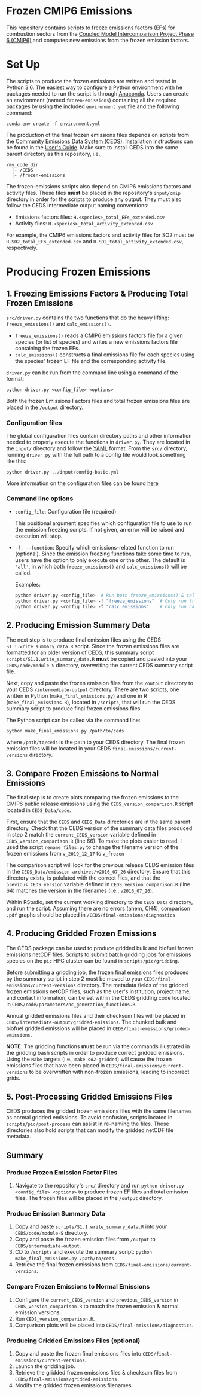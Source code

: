 # Frozen CMIP6 Emissions
This repository contains scripts to freeze emissions factors (EFs) for combustion sectors from the [Coupled Model Intercomparison Project Phase 6 (CMIP6)](https://www.wcrp-climate.org/wgcm-cmip/wgcm-cmip6) and computes new emissions from the frozen emission factors. 

# Set Up
The scripts to produce the frozen emissions are written and tested in Python 3.6. The easiest way to configure a Python environment with he packages needed to run the script is through [Anaconda](https://anaconda.org/anaconda/conda). Users can create an environment (named `frozen-emissions`) containing all the required packages by using the included `environment.yml` file and the following command:
```
conda env create -f environment.yml
```

The production of the final frozen emissions files depends on scripts from the [Community Emissions Data System (CEDS)](https://github.com/JGCRI/CEDS). Installation instructions can be found in the [User's Guide](https://github.com/JGCRI/CEDS/wiki/User_Guide). Make sure to install CEDS into the same parent directory as this repository, i.e., 
```
/my_code_dir
  |- /CEDS
  |- /frozen-emissions
```

The frozen-emissions scripts also depend on CMIP6 emissions factors and activity files. These files **must** be placed in the repository's `input/cmip` directory in order for the scripts to produce any output. They must also follow the CEDS intermediate output naming conventions: 
* Emissions factors files: `H.<species>_total_EFs_extended.csv` 
* Activity files: `H.<species>_total_activity_extended.csv`

For example, the CMIP6 emissions factors and activity files for SO2 must be `H.SO2_total_EFs_extended.csv` and `H.SO2_total_activity_extended.csv`, respectively.

# Producing Frozen Emissions
## 1. Freezing Emissions Factors & Producing Total Frozen Emissions
`src/driver.py` contains the two functions that do the heavy lifting: `freeze_emissions()` and `calc_emissions()`. 
* `freeze_emissions()` reads a CMIP6 emissions factors file for a given species (or list of species) and writes a new emissions factors file containing the frozen EFs. 
* `calc_emissions()` constructs a final emissions file for each species using the species' frozen EF file and the corresponding activity file.

`driver.py` can be run from the command line using a command of the format:
```
python driver.py <config_file> <options>
```

Both the frozen Emissions Factors files and total frozen emissions files are placed in the `/output` directory. 

### Configuration files
The global configuration files contain directory paths and other information needed to properly execute the functions in `driver.py`. They are located in the `input/` directory and follow the [YAML](https://yaml.org/) format. From the `src/` directory, running `driver.py` with the full path to a config file would look something like this:
```
python driver.py ../input/config-basic.yml
```

More information on the configuration files can be found [here](input/README.md)

### Command line options
* `config_file`: Configuration file (required)
  
  This positional argument specifies which configuration file to use to run the emission freezing scripts. If not given, an error will be raised and execution will stop. 
  
* `-f, --function`: Specify which emissions-related function to run (optional). Since the emission freezing functions take some time to run, users have the option to only execute one or the other. The default is `'all'`, in which both `freeze_emissions()` and `calc_emissions()` will be called.
  
  Examples:
  ```sh
  python driver.py <config_file>  # Run both freeze_emissions() & calc_emissions()
  python driver.py <config_file> -f "freeze_emissions"  # Only run freeze_emissions()
  python driver.py <config_file> -f "calc_emissions"    # Only run calc_emissions()
  ```


## 2. Producing Emission Summary Data
The next step is to produce final emission files using the CEDS `S1.1.write_summary_data.R` script. Since the frozen emissions files are formatted for an older version of CEDS, this summary script `scripts/S1.1.write_summary_data.R` **must** be copied and pasted into your `CEDS/code/module-S` directory, overwriting the current CEDS summary script file.

Next, copy and paste the frozen emission files from the `/output` directory to your CEDS `/intermediate-output` directory. There are two scripts, one written in Python (`make_final_emissions.py`) and one in R (`make_final_emissions.R`), located in `/scripts`, that will run the CEDS summary script to produce final frozen emissions files. 

The Python script can be called via the command line:
```
python make_final_emissions.py /path/to/ceds
```
where `/path/to/ceds` is the path to your CEDS directory. The final frozen emission files will be located in your CEDS `final-emissions/current-versions` directory.

## 3. Compare Frozen Emissions to Normal Emissions
The final step is to create plots comparing the frozen emissions to the CMIP6 public release emissions using the `CEDS_version_comparison.R` script located in `CEDS_Data/code`. 

First, ensure that the `CEDS` and `CEDS_Data` directories are in the same parent directory. Check that the CEDS version of the summary data files produced in step 2 match the `current_CEDS_version` variable defined in `CEDS_version_comparison.R` (line 66). To make the plots easier to read, I used the script `rename_files.py` to change the filename version of the frozen emissions from `v_2019_12_17` to `v_frozen`

The comparison script will look for the previous release CEDS emission files in the `CEDS_Data/emission-archives/v2016_07_26` directory. Ensure that this directory exists, is polulated with the correct files, and that the `previous_CEDS_version` variable defined in `CEDS_version_comparison.R` (line 64) matches the version in the filenames (i.e., `v2016_07_26`). 

Within RStudio, set the current working directory to the `CEDS_Data` directory, and run the script. Assuming there are no errors (ahem, CH4), comparison `.pdf` graphs should be placed in `/CEDS/final-emissions/diagnostics`

## 4. Producing Gridded Frozen Emissions
The CEDS package can be used to produce gridded bulk and biofuel frozen emissions netCDF files. Scripts to submit batch gridding jobs for emissions species on the `pic` HPC cluster can be found in `scripts/pic/gridding`. 


Before submitting a gridding job, the frozen final emissions files produced by the summary script in step 2 must be moved to your `CEDS/final-emissions/current-versions` directory. The metadata fields of the gridded frozen emissions netCDF files, such as the user's institution, project name, and contact information, can be set within the CEDS gridding code located in `CEDS/code/parameters/nc_generation_functions.R`.

Annual gridded emissions files and their checksum files will be placed in `CEDS/intermediate-output/gridded-emissions`. The chunked bulk and biofuel gridded emissions will be placed in `CEDS/final-emissions/gridded-emissions`. 

**NOTE**: The gridding functions **must** be run via the commands illustrated in the gridding bash scripts in order to produce correct gridded emissions. Using the `Make` targets (i.e., `make so2-gridded`) will cause the frozen emissions files that have been placed in `CEDS/final-emissions/current-versions` to be overwritten with non-frozen emissions, leading to incorrect grids.

## 5. Post-Processing Gridded Emissions Files
CEDS produces the gridded frozen emissions files with the same filenames as normal gridded emissions. To avoid confusion, scripts located in `scripts/pic/post-process` can assist in re-naming the files. These directories also hold scripts that can modify the gridded netCDF file metadata. 

## Summary
### Produce Frozen Emission Factor Files
  1. Navigate to the repository's `src/` directory and run `python driver.py <config_file> <options>` to produce frozen EF files and total emission files. The frozen files will be placed in the `/output` directory.
### Produce Emission Summary Data
  1. Copy and paste `scripts/S1.1.write_summary_data.R` into your `CEDS/code/module-S` directory.
  2. Copy and paste the frozen emission files from `/output` to `CEDS/intermediate-output`.
  3. CD to `/scripts` and execute the summary script: `python make_final_emissions.py /path/to/ceds`.
  4. Retrieve the final frozen emissions from `CEDS/final-emissions/current-versions`.
### Compare Frozen Emissions to Normal Emissions
  1. Configure the `current_CEDS_version` and `previous_CEDS_version` in `CEDS_version_comparison.R` to match the frozen emission & normal emission versions.
  2. Run `CEDS_version_comparison.R`.
  3. Comparison plots will be placed into `CEDS/final-emissions/diagnostics`.
### Producing Gridded Emissions Files (optional)
  1. Copy and paste the frozen final emissions files into `CEDS/final-emissions/current-versions`.
  2. Launch the gridding job.
  3. Retrieve the gridded frozen emissions files & checksum files from `CEDS/final-emissions/gridded-emissions.`
  4. Modify the gridded frozen emissions filenames.
